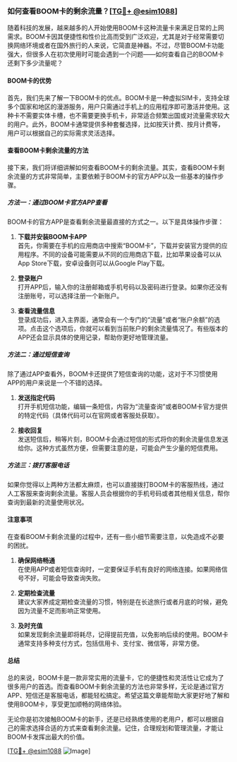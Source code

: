 ### 如何查看BOOM卡的剩余流量？[[TG💪+ @esim1088](https://t.me/s/esim1088)]

随着科技的发展，越来越多的人开始使用BOOM卡这种流量卡来满足日常的上网需求。BOOM卡因其便捷性和性价比高而受到广泛欢迎，尤其是对于经常需要切换网络环境或者在国外旅行的人来说，它简直是神器。不过，尽管BOOM卡功能强大，但很多人在初次使用时可能会遇到一个问题——如何查看自己的BOOM卡还剩下多少流量呢？

#### BOOM卡的优势

首先，我们先来了解一下BOOM卡的优点。BOOM卡是一种虚拟SIM卡，支持全球多个国家和地区的漫游服务，用户只需通过手机上的应用程序即可激活并使用。这种卡不需要实体卡槽，也不需要更换手机卡，非常适合频繁出国或对流量需求较大的用户。此外，BOOM卡通常提供多种套餐选择，比如按天计费、按月计费等，用户可以根据自己的实际需求灵活选择。

#### 查看BOOM卡剩余流量的方法

接下来，我们将详细讲解如何查看BOOM卡的剩余流量。其实，查看BOOM卡剩余流量的方式非常简单，主要依赖于BOOM卡的官方APP以及一些基本的操作步骤。

##### 方法一：通过BOOM卡官方APP查看

BOOM卡的官方APP是查看剩余流量最直接的方式之一。以下是具体操作步骤：

1. **下载并安装BOOM卡APP**  
   首先，你需要在手机的应用商店中搜索“BOOM卡”，下载并安装官方提供的应用程序。不同的设备可能需要从不同的应用商店下载，比如苹果设备可以从App Store下载，安卓设备则可以从Google Play下载。

2. **登录账户**  
   打开APP后，输入你的注册邮箱或手机号码以及密码进行登录。如果你还没有注册账号，可以选择注册一个新账户。

3. **查看流量信息**  
   登录成功后，进入主界面，通常会有一个专门的“流量”或者“账户余额”的选项。点击这个选项后，你就可以看到当前账户的剩余流量情况了。有些版本的APP还会显示具体的使用记录，帮助你更好地管理流量。

##### 方法二：通过短信查询

除了通过APP查看外，BOOM卡还提供了短信查询的功能，这对于不习惯使用APP的用户来说是一个不错的选择。

1. **发送指定代码**  
   打开手机短信功能，编辑一条短信，内容为“流量查询”或者BOOM卡官方提供的特定代码（具体代码可以在官网或者客服处获取）。

2. **接收回复**  
   发送短信后，稍等片刻，BOOM卡会通过短信的形式将你的剩余流量信息发送给你。这种方式虽然方便，但需要注意的是，可能会产生少量的短信费用。

##### 方法三：拨打客服电话

如果你觉得以上两种方法都太麻烦，也可以直接拨打BOOM卡的客服热线，通过人工客服来查询剩余流量。客服人员会根据你的手机号码或者其他相关信息，帮你查询到最新的流量使用状况。

#### 注意事项

在查看BOOM卡剩余流量的过程中，还有一些小细节需要注意，以免造成不必要的困扰。

1. **确保网络畅通**  
   在使用APP或者短信查询时，一定要保证手机有良好的网络连接。如果网络信号不好，可能会导致查询失败。

2. **定期检查流量**  
   建议大家养成定期检查流量的习惯，特别是在长途旅行或者月底的时候，避免因为流量不足而影响正常使用。

3. **及时充值**  
   如果发现剩余流量即将耗尽，记得提前充值，以免影响后续的使用。BOOM卡通常支持多种支付方式，包括信用卡、支付宝、微信等，非常方便。

#### 总结

总的来说，BOOM卡是一款非常实用的流量卡，它的便捷性和灵活性让它成为了很多用户的首选。而查看BOOM卡剩余流量的方法也非常多样，无论是通过官方APP、短信还是客服电话，都能轻松搞定。希望这篇文章能帮助大家更好地了解和使用BOOM卡，享受更加顺畅的网络体验。

无论你是初次接触BOOM卡的新手，还是已经熟练使用的老用户，都可以根据自己的需求选择合适的方式来查看剩余流量。记住，合理规划和管理流量，才能让BOOM卡发挥出最大的价值。

[[TG💪+ @esim1088](https://t.me/s/esim1088) ![Image](https://i.postimg.cc/4NQfJmqS/Snipaste-2025-05-13-00-14-12.png)]